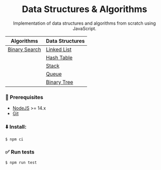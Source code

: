 <h1 align="center">Data Structures & Algorithms</h1>
<p align="center">Implementation of data structures and algorithms from scratch using JavaScript.</p>

<div align="center">

| Algorithms  | Data Structures |
| ------------- | ------------- |
| [Binary Search](./src/algorithms/binary-search) | [Linked List](./src/data-structures/linked-list) |
|    | [Hash Table](./src/data-structures/hash-table) |
|    | [Stack](./src/data-structures/stack) |
|    | [Queue](./src/data-structures/queue) |
|    | [Binary Tree](./src/data-structures/binary-tree) |
</div>


### :page_facing_up: Prerequisites
- [NodeJS](https://nodejs.org/) >= 14.x
- [Git](https://git-scm.com)

### :arrow_down: Install:
```bash
$ npm ci
```

### :white_check_mark: Run tests
```bash
$ npm run test
```
